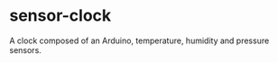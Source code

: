 sensor-clock
============

A clock composed of an Arduino, temperature, humidity and pressure sensors.
